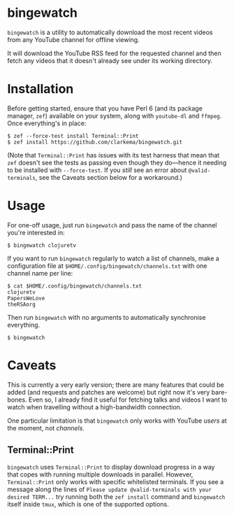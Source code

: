 # bingewatch

`bingewatch` is a utility to automatically download the most recent videos
from any YouTube channel for offline viewing.

It will download the YouTube RSS feed for the requested channel and then fetch
any videos that it doesn't already see under its working directory.

# Installation

Before getting started, ensure that you have Perl 6 (and its package manager,
`zef`) available on your system, along with `youtube-dl` and `ffmpeg`.  Once
everything's in place:

```
$ zef --force-test install Terminal::Print
$ zef install https://github.com/clarkema/bingewatch.git
```

(Note that `Terminal::Print` has issues with its test harness that mean that
`zef` doesn't see the tests as passing even though they do—hence it needing to
be installed with `--force-test`.  If you _still_ see an error about `@valid-terminals`, see the Caveats section below for a workaround.)

# Usage

For one-off usage, just run `bingewatch` and pass the name of the channel
you're interested in:

```
$ bingewatch clojuretv
```

If you want to run `bingewatch` regularly to watch a list of channels,
make a configuration file at `$HOME/.config/bingewatch/channels.txt` with one
channel name per line:

```
$ cat $HOME/.config/bingewatch/channels.txt
clojuretv
PapersWeLove
theRSAorg
```

Then run `bingewatch` with no arguments to automatically synchronise everything.

```
$ bingewatch
```

# Caveats

This is currently a very early version; there are many features that could be
added (and requests and patches are welcome) but right now it's very bare-bones.
Even so, I already find it useful for fetching talks and videos I want to watch
when travelling without a high-bandwidth connection.

One particular limitation is that `bingewatch` only works with YouTube
_users_ at the moment, not _channels_.

## Terminal::Print

`bingewatch` uses `Terminal::Print` to display download progress in a way that
copes with running multiple downloads in parallel.  However, `Terminal::Print`
only works with specific whitelisted terminals.  If you see a message along
the lines of `Please update @valid-terminals with your desired TERM...` try
running both the `zef install` command and `bingewatch` itself inside `tmux`,
which is one of the supported options.
